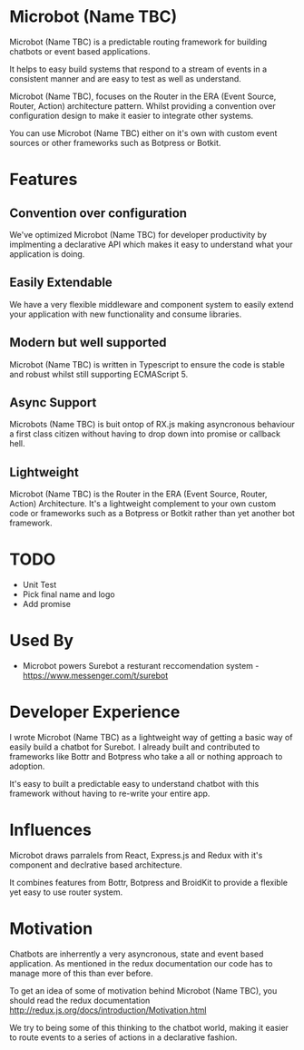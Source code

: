 # Microbot (Name TBC)

Microbot (Name TBC) is a predictable routing framework for building chatbots or event based applications.

It helps to easy build systems that respond to a stream of events in a consistent manner and are easy to test as well as understand.

Microbot (Name TBC), focuses on the Router in the ERA (Event Source, Router, Action) architecture pattern. Whilst providing a convention over configuration design to make it easier to integrate other systems.

You can use Microbot (Name TBC) either on it's own with custom event sources or other frameworks such as Botpress or Botkit.

# Features

## Convention over configuration

We've optimized Microbot (Name TBC) for developer productivity
by implmenting a declarative API which makes it easy to
understand what your application is doing.

## Easily Extendable

We have a very flexible middleware and component system to
easily extend your application with new functionality and consume
libraries.

## Modern but well supported

Microbot (Name TBC) is written in Typescript to ensure
the code is stable and robust whilst still supporting ECMAScript 5.

## Async Support

Microbots (Name TBC) is buit ontop of RX.js making asyncronous 
behaviour a first class citizen without having to drop down into
promise or callback hell.

## Lightweight

Microbot (Name TBC) is the Router in the ERA (Event Source, Router, Action) Architecture.
It's a lightweight complement to your own custom code or frameworks such as a Botpress or Botkit
rather than yet another bot framework.

# TODO
- Unit Test
- Pick final name and logo
- Add promise

# Used By

- Microbot powers Surebot a resturant reccomendation system - https://www.messenger.com/t/surebot

# Developer Experience

I wrote Microbot (Name TBC) as a lightweight way of getting a basic way of easily build a chatbot for Surebot. I already built and contributed to frameworks like Bottr and Botpress who take a
all or nothing approach to adoption.

It's easy to built a predictable easy to understand chatbot with this framework without having to re-write your entire app. 

# Influences

Microbot draws parralels from React, Express.js and Redux with it's component and declrative based architecture.

It combines features from Bottr, Botpress and BroidKit to provide a flexible yet easy to use router system.

# Motivation

Chatbots are inherrently a very asyncronous, state and event based application.
As mentioned in the redux documentation our code has to manage more of this than ever before.

To get an idea of some of motivation behind Microbot (Name TBC), you should read the
redux documentation http://redux.js.org/docs/introduction/Motivation.html

We try to being some of this thinking to the chatbot world, making it easier to route
events to a series of actions in a declarative fashion. 
